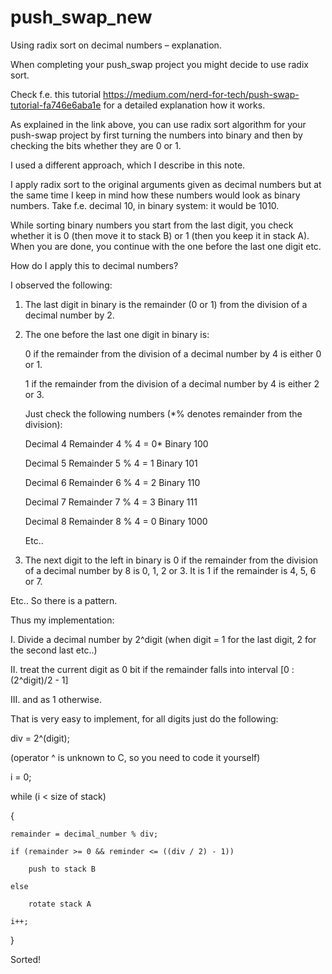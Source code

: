 # push_swap_new
Using radix sort on decimal numbers – explanation.

When completing your push_swap project you might decide to use radix sort. 

Check f.e. this tutorial <https://medium.com/nerd-for-tech/push-swap-tutorial-fa746e6aba1e> for a detailed explanation how it works. 

As explained in the link above, you can use radix sort algorithm for your push-swap project by first turning the numbers into binary and then by checking the bits whether they are 0 or 1.

I used a different approach, which I describe in this note.

I apply radix sort to the original arguments given as decimal numbers but at the same time I keep in mind how these numbers would look as binary numbers. Take f.e. decimal 10, in binary system: it would be 1010.

While sorting binary numbers you start from the last digit, you check whether it is 0 (then move it to stack B) or 1 (then you keep it in stack A). When you are done, you continue with the one before the last one digit etc.

How do I apply this to decimal numbers?

I observed the following:

1. The last digit in binary is the remainder (0 or 1) from the division of a decimal number by 2.
2. The one before the last one digit in binary is:
   
   0 if the remainder from the division of a decimal number by 4 is either 0 or 1.
   
   1 if the remainder from the division of a decimal number by 4 is either 2 or 3. 

	Just check the following numbers (*% denotes remainder from the division): 

	Decimal 4   Remainder 4 % 4 = 0*   	Binary 100  

	Decimal 5   Remainder 5 % 4 = 1 	  Binary 101  

	Decimal 6   Remainder 6 % 4 = 2 	  Binary 110  

	Decimal 7   Remainder 7 % 4 = 3 	  Binary 111  

	Decimal 8   Remainder 8 % 4 = 0 	  Binary 1000
	
	Etc..

3. The next digit to the left in binary is 0 if the remainder from the division of a decimal number by 8 is 0, 1, 2 or 3. It is 1 if the remainder is 4, 5,  6 or 7.

Etc.. So there is a pattern. 

Thus my implementation: 

I. Divide a decimal number by 2^digit (when digit = 1 for the last digit, 2 for the second last etc..) 

II. treat the current digit as 0 bit if the remainder falls into interval [0 : (2^digit)/2 - 1] 

III. and as 1 otherwise.

That is very easy to implement, for all digits just do the following:

div = 2^(digit);

(operator ^ is unknown to C, so you need to code it yourself) 

i = 0; 

while (i < size of stack)

{

	remainder = decimal_number % div;

	if (remainder >= 0 && reminder <= ((div / 2) - 1))

		push to stack B

	else

		rotate stack A

	i++;

}

Sorted!
